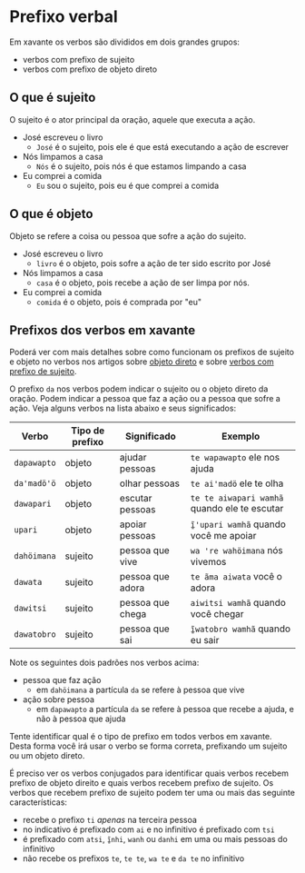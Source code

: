 # Prefixo verbal

Em xavante os verbos são divididos em dois grandes grupos:

- verbos com prefixo de sujeito
- verbos com prefixo de objeto direto

## O que é sujeito

O sujeito é o ator principal da oração, aquele que executa a ação.

- José escreveu o livro
  - `José` é o sujeito, pois ele é que está executando a ação de escrever
- Nós limpamos a casa
  - `Nós` é o sujeito, pois nós é que estamos limpando a casa
- Eu comprei a comida
  - `Eu` sou o sujeito, pois eu é que comprei a comida

## O que é objeto

Objeto se refere a coisa ou pessoa que sofre a ação do sujeito.

- José escreveu o livro
  - `livro` é o objeto, pois sofre a ação de ter sido escrito por José
- Nós limpamos a casa
  - `casa` é o objeto, pois recebe a ação de ser limpa por nós.
- Eu comprei a comida
  - `comida` é o objeto, pois é comprada por "eu"

## Prefixos dos verbos em xavante

Poderá ver com mais detalhes sobre como funcionam os prefixos de sujeito e objeto no verbos nos artigos sobre [objeto direto](/conteudo/objeto/direto/index.md) e sobre [verbos com prefixo de sujeito](/conteudo/verbosClasse1/index.md).

O prefixo `da` nos verbos podem indicar o sujeito ou o objeto direto da oração. Podem indicar a pessoa que faz a ação ou a pessoa que sofre a ação. Veja alguns verbos na lista abaixo e seus significados:

| Verbo | Tipo de prefixo | Significado | Exemplo |
| --- | --- | --- | --- |
| `dapawapto` | objeto | ajudar pessoas | `te wapawapto` ele nos ajuda |
| `daꞌmadöꞌö` | objeto | olhar pessoas | `te aiꞌmadö` ele te olha |
| `dawapari` | objeto | escutar pessoas | `te te aiwapari wamhã` quando ele te escutar |
| `upari` |  objeto | apoiar pessoas | `ĩ̱ꞌupari wamhã` quando você me apoiar |
| `dahöimana` | sujeito | pessoa que vive | `wa ꞌre wahöimana` nós vivemos |
| `dawata` | sujeito | pessoa que adora | `te ãma aiwata` você o adora |
| `dawitsi` | sujeito | pessoa que chega | `aiwitsi wamhã` quando você chegar |
| `dawatobro` | sujeito | pessoa que sai | `ĩ̱watobro wamhã` quando eu sair |

Note os seguintes dois padrões nos verbos acima:

- pessoa que faz ação
  - em `dahöimana` a partícula `da` se refere à pessoa que vive
- ação sobre pessoa
  - em `dapawapto` a partícula `da` se refere à pessoa que recebe a ajuda, e não à pessoa que ajuda

Tente identificar qual é o tipo de prefixo em todos verbos em xavante. Desta forma você irá usar o verbo se forma correta, prefixando um sujeito ou um objeto direto.

É preciso ver os verbos conjugados para identificar quais verbos recebem prefixo de objeto direito e quais verbos recebem prefixo de sujeito. Os verbos que recebem prefixo de sujeito podem ter uma ou mais das seguinte características:

- recebe o prefixo `ti` _apenas_ na terceira pessoa
- no indicativo é prefixado com `ai` e no infinitivo é prefixado com `tsi`
- é prefixado com `atsi`, `ĩ̱nhi`, `wanh` ou `danhi` em uma ou mais pessoas do infinitivo
- não recebe os prefixos `te`, `te te`, `wa te` e `da te` no infinitivo
